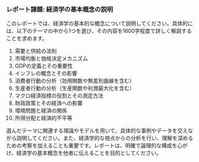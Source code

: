 ### レポート課題: 経済学の基本概念の説明

このレポートでは、経済学の基本的な概念について説明してください。具体的には、以下のテーマの中から1つを選び、その内容を1600字程度で詳しく解説することを求めます。

1. 需要と供給の法則
2. 市場均衡と価格決定メカニズム
3. GDPの定義とその重要性
4. インフレの概念とその影響
5. 消費者行動の分析（効用関数や無差別曲線を含む）
6. 生産者行動の分析（生産関数や利潤最大化を含む）
7. マクロ経済指標の役割とその測定方法
8. 財政政策とその経済への影響
9. 環境問題と経済の関係
10. 所得分配と経済的不平等

選んだテーマに関連する理論やモデルを用いて、具体的な事例やデータを交えながら説明してください。また、経済学的な視点からの分析を行い、理解を深めるための考察を加えることも重要です。レポートは、明確で論理的な構成を心がけ、経済学の基本概念を他者に伝えることを目的としてください。